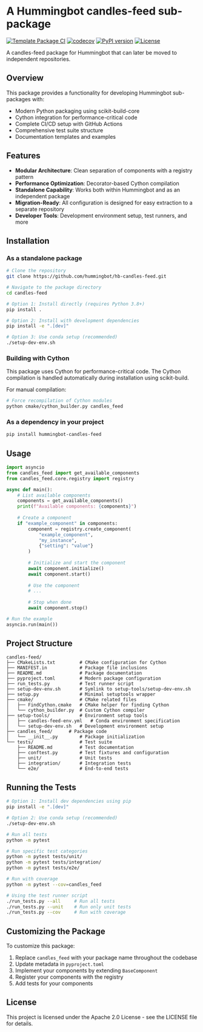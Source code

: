 # A Hummingbot candles-feed sub-package

[![Template Package CI](https://github.com/hummingbot/hb-candles-feed/actions/workflows/ci.yml/badge.svg)](https://github.com/hummingbot/hb-candles-feed/actions/workflows/ci.yml)
[![codecov](https://codecov.io/gh/hummingbot/hb-candles-feed)](https://codecov.io/gh/hummingbot/hb-candles-feed)
[![PyPI version](https://badge.fury.io/py/hummingbot-candles-feed.svg)](https://badge.fury.io/py/hummingbot-candles-feed)
[![License](https://img.shields.io/badge/License-Apache%202.0-blue.svg)](https://opensource.org/licenses/Apache-2.0)

A candles-feed package for Hummingbot that can later be moved to independent repositories.

## Overview

This package provides a functionality for developing Hummingbot sub-packages with:

- Modern Python packaging using scikit-build-core
- Cython integration for performance-critical code
- Complete CI/CD setup with GitHub Actions
- Comprehensive test suite structure
- Documentation templates and examples

## Features

- **Modular Architecture**: Clean separation of components with a registry pattern
- **Performance Optimization**: Decorator-based Cython compilation
- **Standalone Capability**: Works both within Hummingbot and as an independent package
- **Migration-Ready**: All configuration is designed for easy extraction to a separate repository
- **Developer Tools**: Development environment setup, test runners, and more

## Installation

### As a standalone package

```bash
# Clone the repository
git clone https://github.com/hummingbot/hb-candles-feed.git

# Navigate to the package directory
cd candles-feed

# Option 1: Install directly (requires Python 3.8+)
pip install .

# Option 2: Install with development dependencies
pip install -e ".[dev]"

# Option 3: Use conda setup (recommended)
./setup-dev-env.sh
```

### Building with Cython

This package uses Cython for performance-critical code. The Cython compilation is handled automatically during installation using scikit-build.

For manual compilation:

```bash
# Force recompilation of Cython modules
python cmake/cython_builder.py candles_feed
```

### As a dependency in your project

```bash
pip install hummingbot-candles-feed
```

## Usage

```python
import asyncio
from candles_feed import get_available_components
from candles_feed.core.registry import registry

async def main():
    # List available components
    components = get_available_components()
    print(f"Available components: {components}")
    
    # Create a component
    if "example_component" in components:
        component = registry.create_component(
            "example_component",
            "my_instance",
            {"setting": "value"}
        )
        
        # Initialize and start the component
        await component.initialize()
        await component.start()
        
        # Use the component
        # ...
        
        # Stop when done
        await component.stop()

# Run the example
asyncio.run(main())
```

## Project Structure

```
candles-feed/
├── CMakeLists.txt         # CMake configuration for Cython
├── MANIFEST.in            # Package file inclusions
├── README.md              # Package documentation
├── pyproject.toml         # Modern package configuration
├── run_tests.py           # Test runner script
├── setup-dev-env.sh       # Symlink to setup-tools/setup-dev-env.sh
├── setup.py               # Minimal setuptools wrapper
├── cmake/                 # CMake related files
│   ├── FindCython.cmake   # CMake helper for finding Cython
│   └── cython_builder.py  # Custom Cython compiler
├── setup-tools/           # Environment setup tools
│   ├── candles-feed-env.yml   # Conda environment specification
│   └── setup-dev-env.sh   # Development environment setup
├── candles_feed/      # Package code
│   └── __init__.py        # Package initialization
└── tests/                 # Test suite
    ├── README.md          # Test documentation
    ├── conftest.py        # Test fixtures and configuration
    ├── unit/              # Unit tests
    ├── integration/       # Integration tests
    └── e2e/               # End-to-end tests
```

## Running the Tests

```bash
# Option 1: Install dev dependencies using pip
pip install -e ".[dev]"

# Option 2: Use conda setup (recommended)
./setup-dev-env.sh

# Run all tests
python -m pytest

# Run specific test categories
python -m pytest tests/unit/
python -m pytest tests/integration/
python -m pytest tests/e2e/

# Run with coverage
python -m pytest --cov=candles_feed

# Using the test runner script
./run_tests.py --all     # Run all tests
./run_tests.py --unit    # Run only unit tests
./run_tests.py --cov     # Run with coverage
```

## Customizing the Package

To customize this package:

1. Replace `candles_feed` with your package name throughout the codebase
2. Update metadata in `pyproject.toml`
3. Implement your components by extending `BaseComponent`
4. Register your components with the registry
5. Add tests for your components

## License

This project is licensed under the Apache 2.0 License - see the LICENSE file for details.